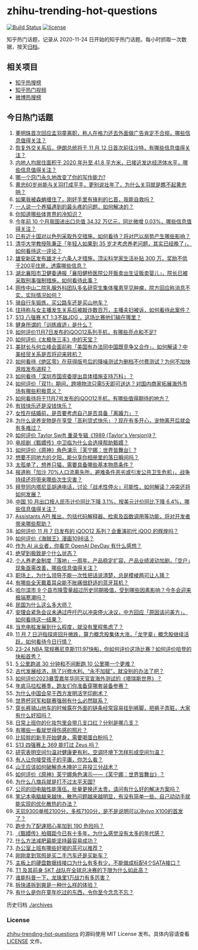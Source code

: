 # zhihu-trending-hot-questions

[![Build Status](https://github.com/justjavac/zhihu-trending-hot-questions/workflows/ci/badge.svg?branch=master)](https://github.com/justjavac/zhihu-trending-hot-questions/actions)
[![license](https://img.shields.io/github/license/justjavac/zhihu-trending-hot-questions)](https://github.com/justjavac/zhihu-trending-hot-questions/blob/master/LICENSE)

知乎热门话题，记录从 2020-11-24
日开始的知乎热门话题。每小时抓取一次数据，按天[归档](./archives)。

## 相关项目

- [知乎热搜榜](https://github.com/justjavac/zhihu-trending-top-search)
- [知乎热门视频](https://github.com/justjavac/zhihu-trending-hot-video)
- [微博热搜榜](https://github.com/justjavac/weibo-trending-hot-search)

## 今日热门话题

<!-- BEGIN -->
<!-- 最后更新时间 Wed Nov 08 2023 05:13:31 GMT+0800 (China Standard Time) -->

1. [董明珠首次回应孟羽童离职，称人在格力还去外面做广告肯定不合规，哪些信息值得关注？](https://www.zhihu.com/question/629363251)
1. [恢复外交关系后，伊朗总统将于 11 月 12 日首次前往沙特，有哪些信息值得关注？](https://www.zhihu.com/question/629334176)
1. [内地人均居住面积于 2020 年升至 41.8 平方米，已接近发达经济体水平，哪些信息值得关注？](https://www.zhihu.com/question/629359736)
1. [哪一个窍门永久地改变了你的写作能力?](https://www.zhihu.com/question/588215383)
1. [黄忠60岁尚能与关羽打成平手，更别说壮年了，为什么关羽就是瞧不起黄忠呐？](https://www.zhihu.com/question/628665777)
1. [如果我被森蚺缠住了，刚好手里有锋利的匕首，我能自救吗？](https://www.zhihu.com/question/628965121)
1. [一人说一个养猫遇到的最头疼的问题，如何解决的？](https://www.zhihu.com/question/625757796)
1. [你知道哪些体育界的冷知识？](https://www.zhihu.com/question/68280634)
1. [今年前 10 个月我国进出口总值 34.32 万亿元，同比微增 0.03%，哪些信息值得关注？](https://www.zhihu.com/question/629343460)
1. [已有近十国对以色列采取外交措施，如何看待？将对巴以局势产生哪些影响？](https://www.zhihu.com/question/629356482)
1. [清华大学教授陈秉正「年轻人如果到 35 岁才考虑养老问题，其实已经晚了」，如何看待这一评论？](https://www.zhihu.com/question/629245509)
1. [雄安新区发布雄才十六条人才措施，顶尖科学家生活补贴 300 万，奖励不低于200平住房，透露哪些信息？](https://www.zhihu.com/question/629343493)
1. [湖北襄阳市卫健委通报「襄阳健桥医院公开贩卖出生证贩卖婴儿」，院长已被采取刑事强制措施，如何看待此事？](https://www.zhihu.com/question/629346014)
1. [网传中山二院乳腺外科团队多名研究生集体罹患罕见肿瘤，院方回应称消息不实，实际情况如何？](https://www.zhihu.com/question/629355942)
1. [骑自行车锻炼，买公路车还是买山地车？](https://www.zhihu.com/question/620909663)
1. [住持称与女主播发生关系后被敲诈数百万，主播夫妇被诉，如何看待此案件？](https://www.zhihu.com/question/629336044)
1. [S13 八强赛 KT 1:3不敌JDG ，这场比赛他们输在哪里？](https://www.zhihu.com/question/629088060)
1. [健身所谓的「训练痕迹」是什么？](https://www.zhihu.com/question/625104971)
1. [如何评价11月7日发布的iQOO12系列手机，有哪些亮点和不足?](https://www.zhihu.com/question/629260898)
1. [如何评价《太极张三丰》中的天宝？](https://www.zhihu.com/question/413218441)
1. [美财长与何立峰会面前称「美国有办法同中国既竞争又合作」，如何解读？中美经贸关系是否将迎来转机？](https://www.zhihu.com/question/629364243)
1. [如何看待《绝区零》在获得版号后的降噪测试为删档不付费测试？为何不加快游戏发布进程？](https://www.zhihu.com/question/629058772)
1. [如何看待「深圳市国资委提出具体措施支持万科」？](https://www.zhihu.com/question/629257102)
1. [如何评价「双11」期间，跨境物流只需5天即可送达？对国内商家拓展海外市场有哪些积极意义？](https://www.zhihu.com/question/629355406)
1. [如何看待将于11月7号发布的iQOO12手机，有哪些值得期待的地方？](https://www.zhihu.com/question/628659446)
1. [有钱快乐还是没钱快乐？](https://www.zhihu.com/question/624954608)
1. [女性在结婚前，是否要考虑自己是否具备「离婚力」？](https://www.zhihu.com/question/627613425)
1. [为什么说养宠物是在享受「高利贷式快乐」？现在有多开心，宠物离开后就会有多难过？](https://www.zhihu.com/question/628939901)
1. [如何评价 Taylor Swift 重录专辑《1989 (Taylor's Version)》？](https://www.zhihu.com/question/628040892)
1. [电视剧《甄嬛传》中卫临为什么会选择帮助甄嬛？](https://www.zhihu.com/question/628572640)
1. [如何评价《原神》角色演示［芙宁娜：世界皆舞台］?](https://www.zhihu.com/question/629349562)
1. [想要不同地方的夕阳，能分享你相册里的落日瞬间吗？](https://www.zhihu.com/question/629223278)
1. [太孤单了，想养只猫，需要具备哪些基本物质条件？](https://www.zhihu.com/question/627723226)
1. [报道称「加沙 70%人口流离失所，避难条件恶劣或引发公共卫生危机」，战争持续还将带来哪些次生灾害？](https://www.zhihu.com/question/629339414)
1. [拜登同内塔尼亚胡通电话，讨论「战术性停火」可能性，如何解读？冲突还将如何发展？](https://www.zhihu.com/question/629330086)
1. [中国 10 月出口按人民币计价同比下降 3.1%，按美元计价同比下降 6.4%，哪些信息值得关注？](https://www.zhihu.com/question/629343470)
1. [Assistants API 推出，包括代码解释器、检索及函数调用等功能，将对开发者带来哪些帮助？](https://www.zhihu.com/question/629326847)
1. [如何评价 11 月 7 日发布的 iQOO12 系列？会重演初代 iQOO 的辉煌吗？](https://www.zhihu.com/question/629378512)
1. [如何评价《海贼王》漫画1098话？](https://www.zhihu.com/question/629372223)
1. [作为 AI 从业者，你看完 OpenAI DevDay 有什么感想？](https://www.zhihu.com/question/629335179)
1. [绝望到极致是个什么状态？](https://www.zhihu.com/question/263366945)
1. [个人养老金制度「落地」一周年，产品稳定扩容，产品业绩波动加剧，「空户」现象亟需改善，哪些信息值得关注？](https://www.zhihu.com/question/629344274)
1. [职场上，为什么领导不能一次性把话说清楚，总是模棱两可让人猜？](https://www.zhihu.com/question/628707651)
1. [有哪些全天戴着耳朵能不胀痛很舒适的蓝牙耳机？](https://www.zhihu.com/question/596894468)
1. [哈尔滨市 9 个县市降雪量超过历史同期极值，受到哪些因素影响？今冬会迎来极端寒潮吗？](https://www.zhihu.com/question/629342850)
1. [民国为什么这么多大师？](https://www.zhihu.com/question/625845439)
1. [安理会紧急会议未通过呼吁巴以冲突停火决议，中方回应「原因该问美方」，如何看待这一结果？](https://www.zhihu.com/question/629363559)
1. [当充电桩发展到什么程度，就没有里程焦虑了？](https://www.zhihu.com/question/629354893)
1. [11 月 7 日沪指探底回升微跌，算力概念股集体大涨，「龙字辈」概念股继续活跃，如何看待今日行情？](https://www.zhihu.com/question/629333654)
1. [23-24 NBA 常规赛尼克斯111:97快船，你如何评价这场比赛？如何评价哈登的 快船首秀？](https://www.zhihu.com/question/629343608)
1. [5 公里跑进 30 分钟和不间断跑 10 公里哪一个更难？](https://www.zhihu.com/question/626655203)
1. [古代发展经济，除了兴修水利、“永不加赋”，就没别的办法了吧？](https://www.zhihu.com/question/612501931)
1. [如何评价2023暴雪嘉年华同天官宣海外测试的《塔瑞斯世界》？](https://www.zhihu.com/question/629347766)
1. [年底马拉松赛季，跑友们你准备穿哪套装备参赛？](https://www.zhihu.com/question/626849942)
1. [为什么中国会早于西方发明活字印刷术？](https://www.zhihu.com/question/628655092)
1. [世界杯冠军和联赛强弱有什么必然联系？](https://www.zhihu.com/question/626784568)
1. [穿长裤骑山地车的时候露在外面的链条经常容易挂到裤脚，把裤子弄脏，大家有什么好招吗？](https://www.zhihu.com/question/625902329)
1. [日常上班你的化妆包里会带几支口红？分别是哪几支？](https://www.zhihu.com/question/628953791)
1. [有哪些一看就觉得伤感的照片？](https://www.zhihu.com/question/624626706)
1. [比较胖的新手开始健身，需要喝蛋白粉吗？](https://www.zhihu.com/question/625579958)
1. [S13 四强赛上 369 能打过 Zeus 吗？](https://www.zhihu.com/question/629261709)
1. [研究表明空间匀温对健康更有利，空调环境下怎样形成空间匀温？](https://www.zhihu.com/question/629246965)
1. [有人让你接受孩子的平庸，你怎么看？](https://www.zhihu.com/question/621635858)
1. [山王应该如何破解赤木掩护三井投三分战术？](https://www.zhihu.com/question/619576448)
1. [如何评价《原神》芙宁娜角色演示——《芙宁娜：世界皆舞台》？](https://www.zhihu.com/question/629350066)
1. [为什么八旗兵就是打不过太平天国?](https://www.zhihu.com/question/629280150)
1. [公司的旧电脑性能落伍，批量更换还太贵，请问有什么好的解决方案吗？](https://www.zhihu.com/question/627470183)
1. [笔记本电脑越来越快，散热问题越来越明显，有没有简单一些、自己动动手就能实现的优化散热的办法？](https://www.zhihu.com/question/628385349)
1. [天玑9300单核2100分，多核7100分，是不是说明可以冲vivo X100的首发了？](https://www.zhihu.com/question/627417757)
1. [跑步为了配速把心率加到 190 危险吗？](https://www.zhihu.com/question/626787157)
1. [《甄嬛传》拍摄距今已有十多年，为什么感觉没有太多的年代感？](https://www.zhihu.com/question/583200371)
1. [什么方法减肥最能坚持最容易成功？](https://www.zhihu.com/question/624866593)
1. [办公室上班有哪些好喝的茶可以推荐？](https://www.zhihu.com/question/627076513)
1. [刚刚拿到驾照是买二手汽车还是买新车？](https://www.zhihu.com/question/628761695)
1. [主板上的硬盘数据线接口为什么有多有少，不能做成标配4个SATA接口？](https://www.zhihu.com/question/628075901)
1. [T1 及其前身 SKT 战队在全球总决赛的下限为什么如此高？](https://www.zhihu.com/question/629260247)
1. [谁能科普一下，龙珠里1万战力有多厉害？](https://www.zhihu.com/question/628930836)
1. [拆快递拆到爽是一种什么样的体验？](https://www.zhihu.com/question/629339573)
1. [有什么是你在童年吃过的东西，令你至今念念不忘？](https://www.zhihu.com/question/623126894)

<!-- END -->

历史归档 [./archives](./archives)

### License

[zhihu-trending-hot-questions](https://github.com/justjavac/zhihu-trending-hot-questions)
的源码使用 MIT License 发布。具体内容请查看 [LICENSE](./LICENSE) 文件。
